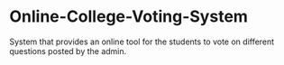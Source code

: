 # Online-College-Voting-System
System that provides an online tool for the students to vote on different questions posted by the admin.
